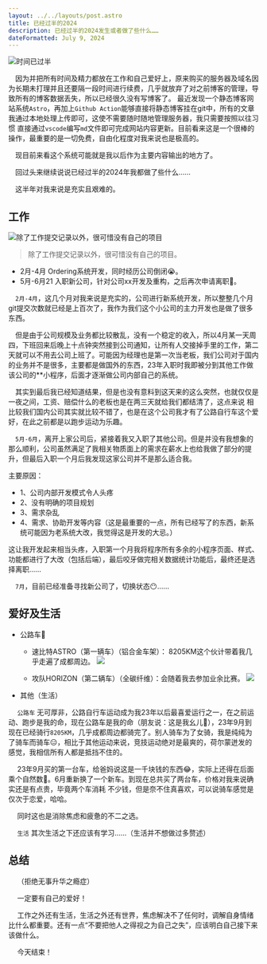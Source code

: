 ```yaml
---
layout: ../../layouts/post.astro
title: 已经过半的2024
description: 已经过半的2024发生或者做了些什么……
dateFormatted: July 9, 2024
---
```


![时间已过半](/assets/images/posts/2024-07-09/1720532411852.jpg)

&emsp;因为并把所有时间及精力都放在工作和自己爱好上，原来购买的服务器及域名因为长期未打理并且还要隔一段时间进行续费，几乎就放弃了对之前博客的管理，导致所有的博客数据丢失，所以已经很久没有写博客了。
最近发现一个静态博客网站系统`Astro`，再加上`Github Action`能够直接将静态博客挂在git中，所有的文章我通过本地处理上传即可，这使不需要随时随地管理服务器，我只需要按照以往习惯
直接通过`vscode`编写`md`文件即可完成网站内容更新。目前看来这是一个很棒的操作，最重要的是一切免费，自由化程度对我来说也是极高的。

&emsp;现目前来看这个系统可能就是我以后作为主要内容输出的地方了。

&emsp;回过头来继续说说已经过半的2024年我都做了些什么……

&emsp;这半年对我来说是充实且艰难的。

## 工作

![除了工作提交记录以外，很可惜没有自己的项目](/assets/images/posts/2024-07-09/20240709213242.png)

> 除了工作提交记录以外，很可惜没有自己的项目。

- 2月-4月 Ordering系统开发，同时经历公司倒闭😭。
- 5月-6月21 入职新公司，针对公司xx开发及重构，之后再次申请离职👻。

&emsp;`2月-4月`，这几个月对我来说是充实的，公司进行新系统开发，所以整整几个月git提交次数就已经是上百次了，我作为我们这个小公司的主力开发也是做了很多东西。

&emsp;但是由于公司规模及业务都比较散乱，没有一个稳定的收入，所以4月某一天周四，下班回来后晚上十点钟突然接到公司通知，让所有人交接掉手里的工作，第二天就可以不用去公司上班了。可能因为经理也是第一次当老板，我们公司对于国内的业务并不是很多，主要都是做国外的东西，23年入职时我即被分到其他工作做该公司的**小程序，后面才逐渐做公司内部自己的系统。

&emsp;其实到最后我已经知道结果，但是也没有意料到这天来的这么突然，也就仅仅是一夜之间，工资、赔偿什么的老板也是在两三天就给我们都结清了，这点来说
相比较我们国内公司其实就比较不错了，也是在这个公司我才有了公路自行车这个爱好，在此之前都是以跑步运动为乐趣。


&emsp;`5月-6月`，离开上家公司后，紧接着我又入职了其他公司。但是并没有我想象的那么顺利，公司虽然满足了我相关物质面上的需求在薪水上也给我做了部分的提升，但最后入职一个月后我发现这家公司并不是那么适合我。

主要原因：
- 1、公司内部开发模式令人头疼
- 2、没有明确的项目规划
- 3、需求杂乱
- 4、需求、协助开发等内容（这是最重要的一点，所有已经写了的东西，新系统可能因为老系统大改，我觉得这是开发的大忌。） 

这让我开发起来相当头疼，入职第一个月我将程序所有多余的小程序页面、样式、功能都进行了大改（包括后端），最后咬牙做完相关数据统计功能后，最终还是选择离职……

&emsp;`7月`，目前已经准备寻找新公司了，切换状态😶……

## 爱好及生活

- 公路车🥰
    - 速比特ASTRO（第一辆车）（铝合金车架）：  8205KM这个伙计带着我几乎走遍了成都周边。
    ![](/assets/images/posts/2024-07-09/20240709173356.jpg)

    - 攻队HORIZON（第二辆车）（全碳纤维）：会随着我去参加业余比赛。
    ![](/assets/images/posts/2024-07-09/20240709171650.png)

- 其他（生活）

&emsp;  `公路车` 无可厚非，公路自行车运动成为我23年以后最喜爱运行之一，在之前运动、跑步是我的命，现在公路车是我的命（朋友说：这是我幺儿🧐），23年9月到现在已经骑行`8205KM`，几乎成都周边都骑完了。别人骑车为了女骑，我是纯纯为了骑车而骑车😑，相比于其他运动来说，竞技运动绝对是最爽的，荷尔蒙迸发的感觉，我相信所有人都是抵挡不住的。

&emsp; 23年9月买的第一台车，给爸妈说这是一千块钱的东西😂，实际上还得在后面乘个自然数🥴。6月重新换了一个新车。到现在总共买了两台车，价格对我来说确实还是有点贵，毕竟两个车消耗
不少钱，但是奈不住真喜欢，可以说骑车感觉是仅次于恋爱，哈哈。

&emsp; 同时这也是消除焦虑和疲惫的不二之选。

&emsp; `生活` 其次生活之下还应该有学习……（生活并不想做过多赘述）

## 总结

&emsp; （拒绝无事升华之瘾症）

&emsp; 一定要有自己的爱好！

&emsp; 工作之外还有生活，生活之外还有世界，焦虑解决不了任何时，调解自身情绪比什么都重要。还有一点“不要把他人之得视之为自己之失”，应该明白自己接下来该做什么。

&emsp; 今天结束！ 